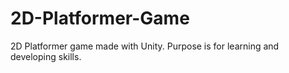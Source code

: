 # 2D-Platformer-Game
2D Platformer game made with Unity. Purpose is for learning and developing skills.
